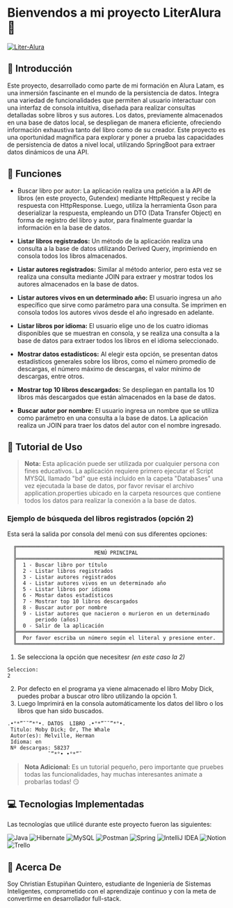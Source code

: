 <h1>Bienvendos a mi proyecto LiterAlura 🚀</h1>
<a href="https://imgbb.com/"><img src="https://i.ibb.co/QkQXNnF/Liter-Alura.jpg" alt="Liter-Alura" border="0"></a>

## 📖 Introducción
Este proyecto, desarrollado como parte de mi formación en Alura Latam, es una inmersión fascinante en el mundo de la persistencia de datos. 
Integra una variedad de funcionalidades que permiten al usuario interactuar con una interfaz de consola intuitiva, diseñada para realizar consultas detalladas sobre libros y sus autores. 
Los datos, previamente almacenados en una base de datos local, se despliegan de manera eficiente, ofreciendo información exhaustiva tanto del libro como de su creador. Este proyecto es una oportunidad magnífica para explorar 
y poner a prueba las capacidades de persistencia de datos a nivel local, utilizando SpringBoot para extraer datos dinámicos de una API.


## 🔧 Funciones
- Buscar libro por autor: La aplicación realiza una petición a la API de libros (en este proyecto, Gutendex) mediante 
HttpRequest y recibe la respuesta con HttpResponse. Luego, utiliza la herramienta Gson para deserializar la respuesta, 
empleando un DTO (Data Transfer Object) en forma de registro del libro y autor, para finalmente guardar la información en la base de datos.


- **Listar libros registrados:** Un método de la aplicación realiza una consulta a la base de datos utilizando Derived Query, 
imprimiendo en consola todos los libros almacenados.


- **Listar autores registrados:** Similar al método anterior, pero esta vez se realiza una consulta mediante JOIN para 
extraer y mostrar todos los autores almacenados en la base de datos.


- **Listar autores vivos en un determinado año:** El usuario ingresa un año específico que sirve como parámetro para una 
consulta. Se imprimen en consola todos los autores vivos desde el año ingresado en adelante.


- **Listar libros por idioma:** El usuario elige uno de los cuatro idiomas disponibles que se muestran en consola, 
y se realiza una consulta a la base de datos para extraer todos los libros en el idioma seleccionado.


- **Mostrar datos estadísticos:** Al elegir esta opción, se presentan datos estadísticos generales sobre los libros, 
como el número promedio de descargas, el número máximo de descargas, el valor mínimo de descargas, entre otros.


- **Mostrar top 10 libros descargados:** Se despliegan en pantalla los 10 libros más descargados 
que están almacenados en la base de datos.

- **Buscar autor por nombre:** El usuario ingresa un nombre que se utiliza como parámetro en una consulta a la base de datos.
La aplicación realiza un JOIN para traer los datos del autor con el nombre ingresado.


## 📝 Tutorial de Uso
>**Nota:** 
>Esta aplicación puede ser utilizada por cualquier persona con fines educativos.
>La aplicación requiere primero ejecutar el Script MYSQL llamado "bd" que está incluido en la capeta "Databases"
>una vez ejecutada la base de datos, por favor revisar el archivo application.properties ubicado en la carpeta resources
>que contiene todos los datos para realizar la conexión a la base de datos.
### Ejemplo de búsqueda del libros registrados (opción 2)
Esta será la salida por consola del menú con sus diferentes opciones:
```
  ╔══════════════════════════════════════════════════════════════════╗
  ║                         MENÚ PRINCIPAL                           ║
  ╠══════════════════════════════════════════════════════════════════╣
  ║  1 - Buscar libro por título                                     ║
  ║  2 - Listar libros registrados                                   ║
  ║  3 - Listar autores registrados                                  ║
  ║  4 - Listar autores vivos en un determinado año                  ║
  ║  5 - Listar libros por idioma                                    ║
  ║  6 - Mostar datos estadísticos                                   ║
  ║  7 - Mostrar top 10 libros descargados                           ║
  ║  8 - Buscar autor por nombre                                     ║
  ║  9 - Listar autores que nacieron o murieron en un determinado    ║
  ║      periodo (años)                                              ║
  ║  0 - Salir de la aplicación                                      ║
  ╠══════════════════════════════════════════════════════════════════╣
  ║  Por favor escriba un número según el literal y presione enter.  ║
  ╚══════════════════════════════════════════════════════════════════╝
```
1. Se selecciona la opción que necesitesr *(en este caso la 2)* 
```
Seleccion:
2
```
2. Por defecto en el programa ya viene almacenado el libro Moby Dick, puedes probar a buscar otro libro
utilizando la opción 1.
3. Luego Imprimirá en la consola automáticamente los datos del libro o los libros que han sido buscados.
```
.•°*”˜˜”*°•. DATOS  LIBRO .•°*”˜˜”*°•. 
 Titulo: Moby Dick; Or, The Whale 
 Autor(es): Melville, Herman 
 Idioma: en 
 Nº descargas: 58237 
             ˜”*°• •°*”˜ 
```

>**Nota Adicional:** Es un tutorial pequeño, pero importante que pruebes todas las funcionalidades, 
> hay muchas interesantes animate a probarlas todas! 😏

## 💻 Tecnologias Implementadas
Las tecnologías que utilicé durante este proyecto fueron las siguientes:


![Java](https://img.shields.io/badge/java-%23ED8B00.svg?style=for-the-badge&logo=openjdk&logoColor=white)
 ![Hibernate](https://img.shields.io/badge/Hibernate-59666C?style=for-the-badge&logo=Hibernate&logoColor=white)
  ![MySQL](https://img.shields.io/badge/mysql-4479A1.svg?style=for-the-badge&logo=mysql&logoColor=white)
  ![Postman](https://img.shields.io/badge/Postman-FF6C37?style=for-the-badge&logo=postman&logoColor=white)
  ![Spring](https://img.shields.io/badge/spring-%236DB33F.svg?style=for-the-badge&logo=spring&logoColor=white)
  ![IntelliJ IDEA](https://img.shields.io/badge/IntelliJIDEA-000000.svg?style=for-the-badge&logo=intellij-idea&logoColor=white)
  ![Notion](https://img.shields.io/badge/Notion-%23000000.svg?style=for-the-badge&logo=notion&logoColor=white)
 ![Trello](https://img.shields.io/badge/Trello-%23026AA7.svg?style=for-the-badge&logo=Trello&logoColor=white)

## 👤 Acerca De
Soy Christian Estupiñan Quintero, estudiante de Ingeniería de Sistemas Inteligentes, comprometido con el aprendizaje 
continuo y con la meta de convertirme en desarrollador full-stack.





